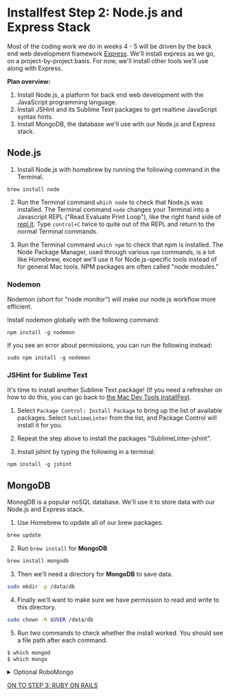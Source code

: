 # Installfest Step 2: Node.js and Express Stack

Most of the coding work we do in weeks 4 - 5 will be driven by the back end web development framework <a href="http://expressjs.com/" target="_new">Express</a>. We'll install express as we go, on a project-by-project basis. For now, we'll install other tools we'll use along with Express.

**Plan overview:**

1. Install Node.js, a platform for back end web development with the JavaScript programming language. 
2. Install JSHint and its Sublime Text packages to get realtime JavaScript syntax hints.
3. Install MongoDB, the database we'll use with our Node.js and Express stack. 

## Node.js

1. Install Node.js with homebrew by running the following command in the Terminal.

  ```
  brew install node
  ```

2. Run the Terminal command `which node` to check that Node.js was installed. The Terminal command `node` changes your Terminal into a Javascript REPL ("Read Evaluate Print Loop"), like the right hand side of <a href="http://repl.it" target="_new">repl.it</a>.  Type `control+C` twice to quite out of the REPL and return to the normal Terminal commands.

3. Run the Terminal command `which npm` to check that npm is installed. The Node Package Manager, used through various `npm` commands, is a lot like Homebrew, except we'll use it for Node.js-specific tools instead of for general Mac tools. NPM packages are often called "node modules."

### Nodemon

Nodemon (short for "node monitor") will make our node.js workflow more efficient. 

Install nodemon globally with the following command:
  
  ```
  npm install -g nodemon
  ```

If you see an error about permissions, you can run the following instead:
  
  ```
  sudo npm install -g nodemon
  ```

### JSHint for Sublime Text
It's time to install another Sublime Text package! (If you need a refresher on how to do this, you can go back to [the Mac Dev Tools installFest](https://github.com/den-wdi-1/installFest/blob/master/mac-dev-tools.md).

1. Select `Package Control: Install Package` to bring up the list of available packages.  Select `SublimeLinter` from the list, and Package Control will install it for you.

2. Repeat the step above to install the packages "SublimeLinter-jshint".

3. Install jshint by typing the following in a terminal:

```npm install -g jshint```

## MongoDB

MonogDB is a popular noSQL database.  We'll use it to store data with our Node.js and Express stack. 

1. Use Homebrew to update all of our brew packages.

  ```bash
  brew update
  ```
2. Run `brew install` for **MongoDB**

  ```bash
  brew install mongodb
  ```

3. Then we'll need a directory for **MongoDB** to save data.

  ```bash
  sudo mkdir -p /data/db
  ```

4. Finally we'll want to make sure we have permission to read and write to this directory.

  ```bash
  sudo chown -R $USER /data/db
  ```

5. Run two commands to check whether the install worked. You should see a file path after each command.

  ```bash
  $ which mongod
  $ which mongo
  ```

<details>
<summary>Optional RoboMongo</summary>
## RoboMongo
__Optional__

RoboMongo is a GUI (Graphical User Interface) tool to let us see the data in our Mongo databases.

1. Go to <a href="https://robomongo.org/download" target="_new">robomongo.org</a> and download the free (community) edition.
2. Install it

</details>


[ON TO STEP 3: RUBY ON RAILS](ruby-on-rails-stack.md)
